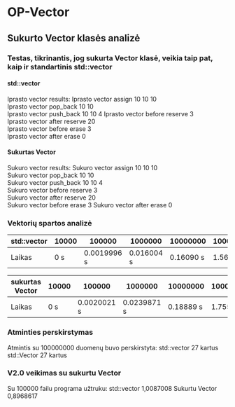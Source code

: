 # OP-Vector
## Sukurto Vector klasės analizė
### Testas, tikrinantis, jog sukurta Vector klasė, veikia taip pat, kaip ir standartinis std::vector
#### std::vector
Iprasto vector results:
Iprasto vector assign 10 10 10   
Iprasto vector pop_back 10 10    
Iprasto vector push_back 10 10 4 
Iprasto vector before reserve 3  
Iprasto vector after reserve 20  
Iprasto vector before erase 3    
Iprasto vector after erase 0
#### Sukurtas Vector   
Sukuro vector results:
Sukuro vector assign 10 10 10    
Sukuro vector pop_back 10 10     
Sukuro vector push_back 10 10 4  
Sukuro vector before reserve 3   
Sukuro vector after reserve 20   
Sukuro vector before erase 3
Sukuro vector after erase 0
### Vektorių spartos analizė
|      std::vector      |     10000    |    100000   |    1000000   |  10000000  |  100000000 |
|-----------------------|--------------|-------------|--------------|------------|------------|
|        Laikas         |      0 s     | 0.0019996 s |  0.016004 s  |  0.16090 s |  1.56392 s |

|     sukurtas Vector   |     10000    |    100000   |    1000000   |  10000000  |  100000000 |
|-----------------------|--------------|-------------|--------------|------------|------------|
|        Laikas         |      0 s     | 0.0020021 s |  0.0239871 s |  0.18889 s |  1.75581 s |
### Atminties perskirstymas
Atmintis su 100000000 duomenų buvo perskirstyta:
std::vector 27 kartus
std::Vector 27 kartus
### V2.0 veikimas su sukurtu Vector
Su 100000 failu programa užtruku:
std::vector 1,0087008
Sukurtu Vector 0,8968617